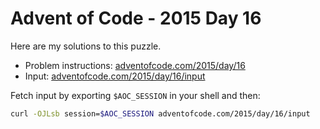# Advent of Code - 2015 Day 16
Here are my solutions to this puzzle.

* Problem instructions: [adventofcode.com/2015/day/16](https://adventofcode.com/2015/day/16)
* Input: [adventofcode.com/2015/day/16/input](https://adventofcode.com/2015/day/16/input)

Fetch input by exporting `$AOC_SESSION` in your shell and then:
```bash
curl -OJLsb session=$AOC_SESSION adventofcode.com/2015/day/16/input
```
